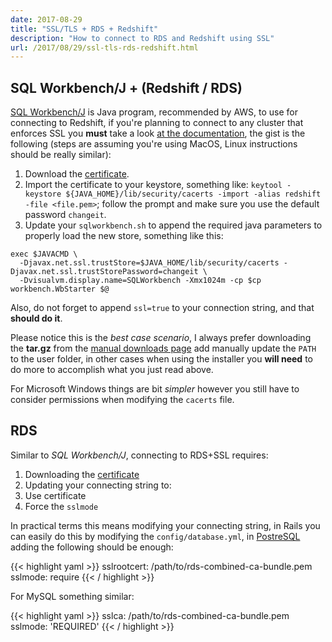 ```yaml
---
date: 2017-08-29
title: "SSL/TLS + RDS + Redshift"
description: "How to connect to RDS and Redshift using SSL"
url: /2017/08/29/ssl-tls-rds-redshift.html
---
```


## SQL Workbench/J + (Redshift / RDS)

[SQL Workbench/J](http://www.sql-workbench.net/) is Java program, recommended by AWS, to use for connecting to Redshift, if you're planning to connect to any cluster that enforces SSL you **must** take a look [at the documentation](http://docs.aws.amazon.com/redshift/latest/mgmt/connecting-ssl-support.html#connecting-ssl-support-java), the gist is the following (steps are assuming you're using MacOS, Linux instructions should be really similar):

1. Download the [certificate](https://s3.amazonaws.com/redshift-downloads/redshift-ssl-ca-cert.pem).
1. Import the certificate to your keystore, something like: `keytool -keystore ${JAVA_HOME}/lib/security/cacerts -import -alias redshift -file <file.pem>`; follow the prompt and make sure you use the default password `changeit`.
3. Update your `sqlworkbench.sh` to append the required java parameters to properly load the new store, something like this:

```
exec $JAVACMD \
  -Djavax.net.ssl.trustStore=$JAVA_HOME/lib/security/cacerts -Djavax.net.ssl.trustStorePassword=changeit \
  -Dvisualvm.display.name=SQLWorkbench -Xmx1024m -cp $cp workbench.WbStarter $@
```

Also, do not forget to append `ssl=true` to your connection string, and that **should do it**.

Please notice this is the _best case scenario_, I always prefer downloading the **tar.gz** from the [manual downloads page](http://www.oracle.com/technetwork/java/javase/downloads/jre8-downloads-2133155.html) add manually update the `PATH` to the user folder, in other cases when using the installer you **will need** to do more to accomplish what you just read above.

For Microsoft Windows things are bit _simpler_ however you still have to consider permissions when modifying the `cacerts` file.

## RDS

Similar to _SQL Workbench/J_, connecting to RDS+SSL requires:

1. Downloading the [certificate](https://s3.amazonaws.com/rds-downloads/rds-combined-ca-bundle.pem)
1. Updating your connecting string to:
  1. Use certificate
  1. Force the `sslmode`

In practical terms this means modifying your connecting string, in Rails you can easily do this by modifying the `config/database.yml`, in [PostreSQL](https://www.postgresql.org/docs/9.3/static/libpq-connect.html) adding the following should be enough:

{{< highlight yaml >}}
sslrootcert: /path/to/rds-combined-ca-bundle.pem
sslmode: require
{{< / highlight >}}

For MySQL something similar:

{{< highlight yaml >}}
sslca: /path/to/rds-combined-ca-bundle.pem
sslmode: 'REQUIRED'
{{< / highlight >}}
